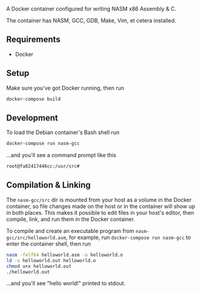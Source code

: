 A Docker container configured for writing NASM x86 Assembly & C.

The container has NASM, GCC, GDB, Make, Vim, et cetera installed.

## Requirements

- Docker

## Setup

Make sure you've got Docker running, then run

```sh
docker-compose build
```

## Development

To load the Debian container's Bash shell run

```sh
docker-compose run nasm-gcc
```

...and you'll see a command prompt like this

```sh
root@fa82417446cc:/usr/src#
```

## Compilation & Linking

The `nasm-gcc/src` dir is mounted from your host as a volume in the Docker
container, so file changes made on the host or in the container will show up
in both places. This makes it possible to edit files in your host's editor,
then compile, link, and run them in the Docker container.

To compile and create an executable program from `nasm-gcc/src/helloworld.asm`,
for example, run `docker-compose run nasm-gcc` to enter the container shell,
then run

```sh
nasm -felf64 helloworld.asm -o helloworld.o
ld -o helloworld.out helloworld.o
chmod u+x helloworld.out
./helloworld.out
```

...and you'll see "hello world!" printed to stdout.

